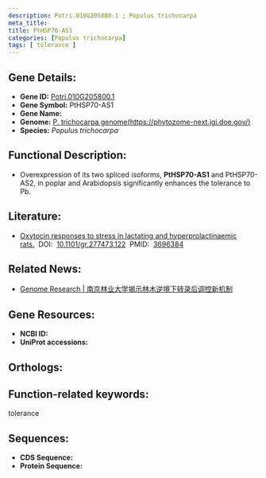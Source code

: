 ```yaml
---
description: Potri.010G205800.1 ; Populus trichocarpa
meta_title:
title: PtHSP70-AS1
categories: [Populus trichocarpa]
tags: [ tolerance ]
---
```


## Gene Details:
- **Gene ID:**	[Potri.010G205800.1]()
- **Gene Symbol:** PtHSP70-AS1
- **Gene Name:** 
- **Genome:** [P. trichocarpa genome(https://phytozome-next.jgi.doe.gov/)]()
- **Species:** *Populus trichocarpa*

## Functional Description:
   - Overexpression of its two spliced isoforms, **PtHSP70-AS1** and PtHSP70-AS2, in poplar and Arabidopsis significantly enhances the tolerance to Pb.

## Literature:
   - [Oxytocin responses to stress in lactating and hyperprolactinaemic rats.]( https://genome.cshlp.org/content/33/3/371.long)&nbsp;&nbsp;DOI:&nbsp;&nbsp;[10.1101/gr.277473.122](https://genome.cshlp.org/content/33/3/371.long)&nbsp;&nbsp;PMID:&nbsp;&nbsp;[3696384](https://pubmed.ncbi.nlm.nih.gov/3696384/)

## Related News:
   - [Genome Research | 南京林业大学揭示林木逆境下转录后调控新机制](https://mp.weixin.qq.com/s/ZgSaXE-zu5aMwmKb-The1A)

## Gene Resources:
- **NCBI ID:** [](https://www.ncbi.nlm.nih.gov/gene/?term=)
- **UniProt accessions:** [](https://www.uniprot.org/uniprotkb//entry)

## Orthologs:


## Function-related keywords:
tolerance

## Sequences:
- **CDS Sequence:**
- **Protein Sequence:**
